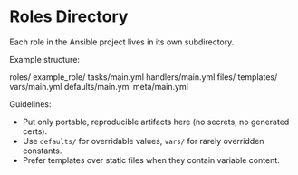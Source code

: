 # Roles Directory

Each role in the Ansible project lives in its own subdirectory.

Example structure:

roles/
  example_role/
    tasks/main.yml
    handlers/main.yml
    files/
    templates/
    vars/main.yml
    defaults/main.yml
    meta/main.yml

Guidelines:
* Put only portable, reproducible artifacts here (no secrets, no generated certs).
* Use `defaults/` for overridable values, `vars/` for rarely overridden constants.
* Prefer templates over static files when they contain variable content.
